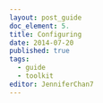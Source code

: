 ```yaml
---
layout: post_guide
doc_element: 5.
title: Configuring
date: 2014-07-20
published: true
tags:
  - guide
  - toolkit
editor: JenniferChan7
---
```





